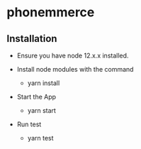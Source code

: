 
# phonemmerce

## Installation
 * Ensure you have node 12.x.x installed.
 
 * Install node modules with the command
 
   * yarn install
   
 * Start the App
 
   * yarn start
   
 * Run test

   * yarn test
